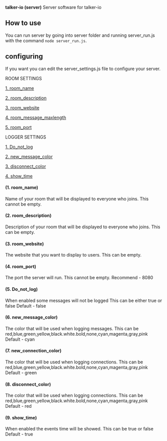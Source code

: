  **talker-io (server)**
Server software for talker-io


## How to use
You can run server by going into server folder and running server_run.js
with the command `node server_run.js`.

## configuring
If you want you can edit the server_settings.js file to configure your server.

ROOM SETTINGS

[1. room_name](#1-room_name)

[2. room_description](#2-room_description)

[3. room_website](#3-room_website)

[4. room_message_maxlength](#4-room_message_maxlength)

[5. room_port](#5-room_port)



LOGGER SETTINGS

[1. Do_not_log](#6-do_not_log)

[2. new_message_color](#7-new_messgae_color)

[3. disconnect_color](#8-disconnect_color)

[4. show_time](#9-show_time)



#### (1. room_name)
Name of your room that will be displayed to everyone who joins.
This cannot be empty.



#### (2. room_description)
Description of your room that will be displayed to everyone who joins.
This can be empty.



#### (3. room_website)
The website that you want to display to users.
This can be empty.



#### (4. room_port)
The port the server will run.
This cannot be empty.
Recommend - 8080  



#### (5. Do_not_log)
When enabled some messages will not be logged
This can be either true or false
Default - false
 
 
 
#### (6. new_message_color)
The color that will be used when logging messages.
This can be red,blue,green,yellow,black.white.bold,none,cyan,magenta,gray,pink
Default - cyan



#### (7. new_connection_color)
The color that will be used when logging connections.
This can be red,blue,green,yellow,black.white.bold,none,cyan,magenta,gray,pink
Default - green



#### (8. disconnect_color)
The color that will be used when logging connections.
This can be red,blue,green,yellow,black.white.bold,none,cyan,magenta,gray,pink
Default - red



#### (9. show_time)
When enabled the events time will be showed.
This can be true or false
Default - true


